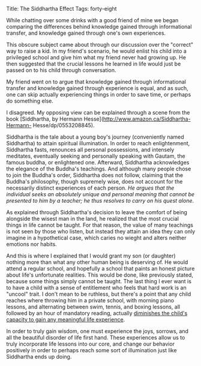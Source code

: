 Title: The Siddhartha Effect
Tags: forty-eight

While chatting over some drinks with a good friend of mine we began comparing
the differences behind knowledge gained through informational transfer, and
knowledge gained through one's own experiences.



This obscure subject came about through our discussion over the "correct" way
to raise a kid. In my friend's scenario, he would enlist his child into a
privileged school and give him what my friend never had growing up. He then
suggested that the crucial lessons he learned in life would just be passed on
to his child through conversation.



My friend went on to argue that knowledge gained through informational
transfer and knowledge gained through experience is equal, and as such, one
can skip actually experiencing things in order to save time, or perhaps do
something else.



I disagreed. My opposing view can be explained through a scene from the book
[Siddhartha, by Hermann Hesse](http://www.amazon.ca/Siddhartha-Hermann-
Hesse/dp/0553208845).



Siddhartha is the tale about a young boy's journey (conveniently named
Siddhartha) to attain spiritual illumination. In order to reach enlightenment,
Siddhartha fasts, renounces all personal possessions, and intensely meditates,
eventually seeking and personally speaking with Gautam, the famous buddha, or
enlightened one. Afterward, Siddhartha acknowledges the elegance of the
Buddha's teachings. And although many people chose to join the Buddha's order,
Siddhartha does not follow, claiming that the Buddha's philosophy, though
supremely wise, does not account for the necessarily distinct experiences of
each person. _He argues that the individual seeks an absolutely unique and
personal meaning that cannot be presented to him by a teacher; he thus
resolves to carry on his quest alone_.



As explained through Siddhartha's decision to leave the comfort of being
alongside the wisest man in the land, he realized that the most crucial things
in life cannot be taught. For that reason, the value of many teachings is not
seen by those who listen, but instead they attain an idea they can only
imagine in a hypothetical case, which caries no wieght and alters neither
emotions nor habits.



And this is where I explained that I would grant my son (or daughter) nothing
more than what any other human being is deserving of. He would attend a
regular school, and hopefully a school that paints an honest picture about
life's unfortunate realities. This would be done, like previously stated,
because some things simply cannot be taught. The last thing I ever want is to
have a child with a sense of entitlement who feels that hard work is an
"uncool" trait. I don't mean to be ruthless, but there's a point that any
child reaches where throwing him in a private school, with morning piano
lessons, and alternating between swim, tennis, and boxing lessons, all
followed by an hour of mandatory reading, actually [diminishes the child's
capacity to gain any meaningful life
experience](http://www.pinnicle.com/Articles/Pareto_Principle/pareto_principle.html).



In order to truly gain wisdom, one must experience the joys, sorrows, and all
the beautiful disorder of life first hand. These experiences allow us to truly
incorporate life lessons into our core, and change our behavior positively in
order to perhaps reach some sort of illumination just like Siddhartha ends up
doing.

